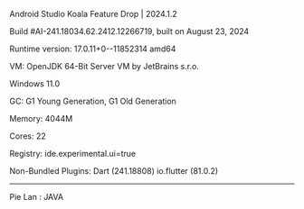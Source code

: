Android Studio Koala Feature Drop | 2024.1.2 

Build #AI-241.18034.62.2412.12266719, built on August 23, 2024

Runtime version: 17.0.11+0--11852314 amd64

VM: OpenJDK 64-Bit Server VM by JetBrains s.r.o.

Windows 11.0

GC: G1 Young Generation, G1 Old Generation

Memory: 4044M

Cores: 22

Registry:
  ide.experimental.ui=true

Non-Bundled Plugins:
  Dart (241.18808)
  io.flutter (81.0.2)

-----------

Pie
Lan : JAVA
